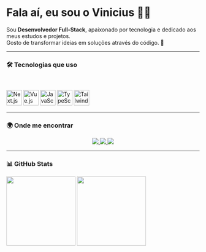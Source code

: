<h1 align="flex-start">Fala aí, eu sou o Vinicius 👋🏻</h1>

<p align="flex-start">
Sou <strong>Desenvolvedor Full-Stack</strong>, apaixonado por tecnologia e dedicado aos meus estudos e projetos. <br />
Gosto de transformar ideias em soluções através do código. 🚀
</p>

---

### 🛠️ Tecnologias que uso

<div align="flex-start" style="display: inline_block"><br>
<div align="flex-start" style="display: inline_block"><br>
  <img align="flex-start" alt="Next.js" height="40" width="40" src="https://cdn.jsdelivr.net/gh/devicons/devicon/icons/nextjs/nextjs-original.svg" />
   <img align="flex-start" alt="Vue.js" height="40" width="40" src="https://cdn.jsdelivr.net/gh/devicons/devicon/icons/vuejs/vuejs-original.svg" />
  <img align="flex-start" alt="JavaScript" height="40" width="40" src="https://cdn.jsdelivr.net/gh/devicons/devicon/icons/javascript/javascript-original.svg" />
  <img align="flex-start" alt="TypeScript" height="40" width="40" src="https://cdn.jsdelivr.net/gh/devicons/devicon/icons/typescript/typescript-original.svg" />
<img align="flex-start" alt="TailwindCSS" height="40" width="40" src="https://www.vectorlogo.zone/logos/tailwindcss/tailwindcss-icon.svg" />

</div>


---

### 🌍 Onde me encontrar
<div align="center">
  <a href="https://www.vinideveloper.com.br/" target="_blank">
    <img src="https://img.shields.io/badge/Portfólio-1A1A1A?style=for-the-badge&logo=vercel&logoColor=white" />
  </a>
  <a href="https://www.linkedin.com/in/mvini21/" target="_blank">
    <img src="https://img.shields.io/badge/LinkedIn-0A66C2?style=for-the-badge&logo=linkedin&logoColor=white" />
  </a>
  <a href="mailto:marcosvini342@outlook.com" target="_blank">
   <img src="https://img.shields.io/badge/Email-333333?style=for-the-badge&logo=gmail&logoColor=white" />
  </a>
</div>


---

### 📊 GitHub Stats

<div align="flex-start">
  <img height="180em" src="https://github-readme-stats.vercel.app/api?username=vin1i&show_icons=true&theme=tokyonight&include_all_commits=true&locale=pt-br" />
  <img height="180em" src="https://github-readme-stats.vercel.app/api/top-langs/?username=vin1i&theme=tokyonight&layout=compact&custom_title=Tecnologias&langs_count=9" />
</div>
